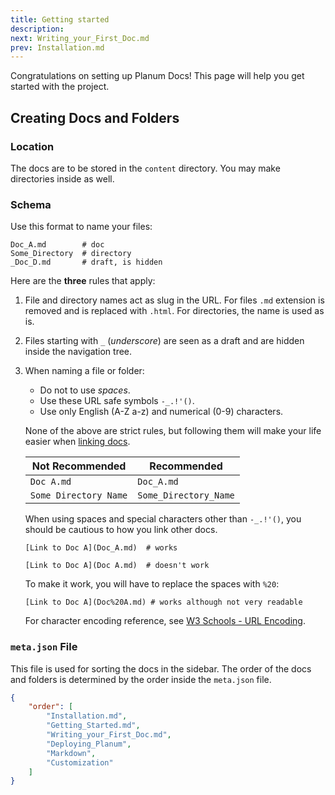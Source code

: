 ```yaml
---
title: Getting started
description:
next: Writing_your_First_Doc.md
prev: Installation.md
---
```


Congratulations on setting up Planum Docs! This page will help you get started with the project.

## Creating Docs and Folders

### Location

The docs are to be stored in the `content` directory. You may make directories inside as well.

### Schema

Use this format to name your files:

```text
Doc_A.md        # doc
Some_Directory  # directory
_Doc_D.md       # draft, is hidden
```

Here are the **three** rules that apply:

1. File and directory names act as slug in the URL. For files `.md` extension is removed and is replaced with `.html`. For directories, the name is used as is.
2. Files starting with `_` (_underscore_) are seen as a draft and are hidden inside the navigation tree.
3. When naming a file or folder:

   - Do not to use _spaces_.
   - Use these URL safe symbols `-_.!'()`.
   - Use only English (A-Z a-z) and numerical (0-9) characters.

   None of the above are strict rules, but following them will make your life easier when [linking docs](/Writing_your_First_Doc.html#linking-other-docs).

   | Not Recommended       | Recommended           |
   | --------------------- | --------------------- |
   | `Doc A.md`            | `Doc_A.md`            |
   | `Some Directory Name` | `Some_Directory_Name` |

   When using spaces and special characters other than `-_.!'()`, you should be cautious to how you link other docs.

   ```markdown_good
   [Link to Doc A](Doc_A.md)  # works
   ```

   ```markdown_bad
   [Link to Doc A](Doc A.md)  # doesn't work
   ```

   To make it work, you will have to replace the spaces with `%20`:

   ```markdown_good
   [Link to Doc A](Doc%20A.md) # works although not very readable
   ```

   For character encoding reference, see [W3 Schools - URL Encoding](https://www.w3schools.com/tags/ref_urlencode.ASP).

### `meta.json` File

This file is used for sorting the docs in the sidebar. The order of the docs and folders is determined by the order inside the `meta.json` file.

```json title="content/meta.json"
{
	"order": [
		"Installation.md",
		"Getting_Started.md",
		"Writing_your_First_Doc.md",
		"Deploying_Planum",
		"Markdown",
		"Customization"
	]
}
```
